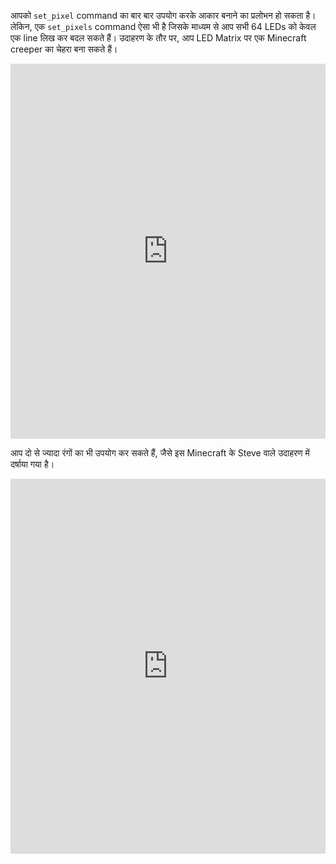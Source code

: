 आपको `set_pixel` command का बार बार उपयोग करके आकार बनाने का प्रलोभन हो सकता है। लेकिन, एक `set_pixels` command ऐसा भी है जिसके माध्यम से आप सभी 64 LEDs को केवल एक line लिख कर बदल सकते हैं। उदाहरण के तौर पर, आप LED Matrix पर एक Minecraft creeper का चेहरा बना सकते हैं। 
<iframe src="https://trinket.io/embed/python/603006f3b3" width="100%" height="600" frameborder="0" marginwidth="0" marginheight="0" allowfullscreen mark="crwd-mark"></iframe>

आप दो से ज्यादा रंगों का भी उपयोग कर सकते हैं, जैसे इस Minecraft के Steve वाले उदाहरण में दर्षाया गया है। 
<iframe src="https://trinket.io/embed/python/fb52b2bf3d" width="100%" height="600" frameborder="0" marginwidth="0" marginheight="0" allowfullscreen mark="crwd-mark"></iframe>
